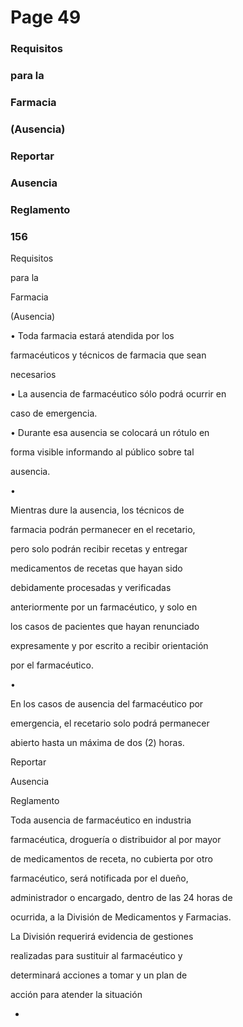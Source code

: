 # Page 49

### Requisitos

### para la

### Farmacia

### (Ausencia)

### Reportar

### Ausencia

### Reglamento

### 156

Requisitos

para la

Farmacia

(Ausencia)

• Toda farmacia estará atendida por los

farmacéuticos y técnicos de farmacia que sean

necesarios

• La ausencia de farmacéutico sólo podrá ocurrir en

caso de emergencia.

• Durante esa ausencia se colocará un rótulo en

forma visible informando al público sobre tal

ausencia.

•

Mientras dure la ausencia, los técnicos de

farmacia podrán permanecer en el recetario,

pero solo podrán recibir recetas y entregar

medicamentos de recetas que hayan sido

debidamente procesadas y verificadas

anteriormente por un farmacéutico, y solo en

los casos de pacientes que hayan renunciado

expresamente y por escrito a recibir orientación

por el farmacéutico.

•

En los casos de ausencia del farmacéutico por

emergencia, el recetario solo podrá permanecer

abierto hasta un máxima de dos (2) horas.

Reportar

Ausencia

Reglamento



Toda ausencia de farmacéutico en industria

farmacéutica, droguería o distribuidor al por mayor

de medicamentos de receta, no cubierta por otro

farmacéutico, será notificada por el dueño,

administrador o encargado, dentro de las 24 horas de

ocurrida, a la División de Medicamentos y Farmacias.

La División requerirá evidencia de gestiones

realizadas para sustituir al farmacéutico y

determinará acciones a tomar y un plan de

acción para atender la situación

*

